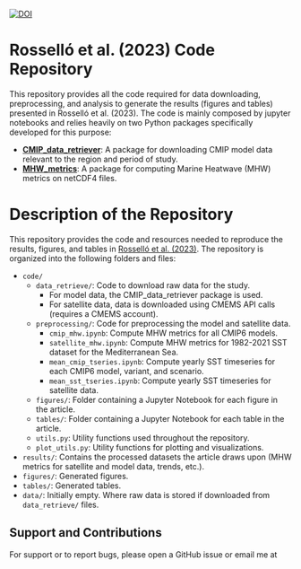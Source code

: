 
[![DOI](https://zenodo.org/badge/637936104.svg)](https://zenodo.org/badge/latestdoi/637936104)

# Rosselló et al. (2023) Code Repository

This repository provides all the code required for data downloading, preprocessing, and analysis to generate the results (figures and tables) presented in Rosselló et al. (2023). The code is mainly composed by jupyter notebooks and relies heavily on two Python packages specifically developed for this purpose:

- [**CMIP_data_retriever**](https://github.com/canagrisa/CMIP_data_retriever): A package for downloading CMIP model data relevant to the region and period of study.
- [**MHW_metrics**](https://github.com/canagrisa/MHW_metrics): A package for computing Marine Heatwave (MHW) metrics on netCDF4 files.


# Description of the Repository

This repository provides the code and resources needed to reproduce the results, figures, and tables in [Rosselló et al. (2023)](https://www.frontiersin.org/articles/10.3389/fmars.2023.1168368/full?&utm_source=Email_to_authors_&utm_medium=Email&utm_content=T1_11.5e1_author&utm_campaign=Email_publication&field=&journalName=Frontiers_in_Marine_Science&id=1168368). The repository is organized into the following folders and files:

- `code/`
    - `data_retrieve/`: Code to download raw data for the study.
        - For model data, the CMIP_data_retriever package is used.
        - For satellite data, data is downloaded using CMEMS API calls (requires a CMEMS account).
    - `preprocessing/`: Code for preprocessing the model and satellite data.
        - `cmip_mhw.ipynb`: Compute MHW metrics for all CMIP6 models.
        - `satellite_mhw.ipynb`: Compute MHW metrics for 1982-2021 SST dataset for the Mediterranean Sea.
        - `mean_cmip_tseries.ipynb`: Compute yearly SST timeseries for each CMIP6 model, variant, and scenario.
        - `mean_sst_tseries.ipynb`: Compute yearly SST timeseries for satellite data.
    - `figures/`: Folder containing a Jupyter Notebook for each figure in the article.
    - `tables/`: Folder containing a Jupyter Notebook for each table in the article.
    - `utils.py`: Utility functions used throughout the repository.
    - `plot_utils.py`: Utility functions for plotting and visualizations.
- `results/`: Contains the processed datasets the article draws upon (MHW metrics for satellite and model data, trends, etc.).
- `figures/`: Generated figures.
- `tables/`: Generated tables.
- `data/`: Initially empty. Where raw data is stored if downloaded from `data_retrieve/` files.



<!-- - **Data Downloading**: The raw satellite and model data are not included in the repository due to their large size. However, we provide code to download the relevant raw satellite and model data for the study using the `CMIP_data_retriever` package.
- **Data Preprocessing**: The code for preprocessing the raw data, including data cleaning, filtering, and transformation, is included in this repository.
- **Data Analysis**: The code for performing data analysis, such as calculating MHW metrics using the `MHW_metrics` package, is provided.
- **Results**: The results of the study, including the generated data files, are included in the repository.
- **Figures and Tables**: The code to regenerate the figures and tables present in the article is provided, as well as the final versions of the figures and tables. -->


## Support and Contributions

For support or to report bugs, please open a GitHub issue or email me at 


